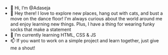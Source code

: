- 👋 Hi, I’m @Adaseja
- 👀 Hey there! I love to explore new places, hang out with cats, and bust a move on the dance floor! I'm always curious about the world around me and enjoy learning new things. Plus, I have a thing for wearing funky socks that make a statement
- 🌱 I’m currently learning HTML, CSS & JS
- 📫 If you want to work on a simple project and learn together, just give me a shout!


